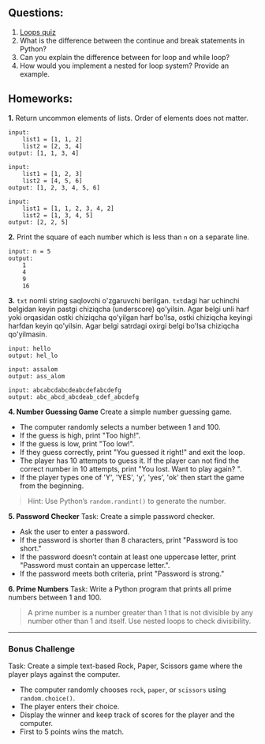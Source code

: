 ## Questions:

1. <a href="https://pynative.com/python-if-else-and-for-loop-quiz/">Loops quiz</a>
2.  What is the difference between the continue and break statements in Python?
3. Can you explain the difference between for loop and while loop?
4. How would you implement a nested for loop system? Provide an example.

## Homeworks:

**1.** Return uncommon elements of lists. Order of elements does not matter.
```
input:
    list1 = [1, 1, 2]
    list2 = [2, 3, 4]
output: [1, 1, 3, 4]
```

```
input:
    list1 = [1, 2, 3]
    list2 = [4, 5, 6]
output: [1, 2, 3, 4, 5, 6]
```

```
input:
    list1 = [1, 1, 2, 3, 4, 2]
    list2 = [1, 3, 4, 5]
output: [2, 2, 5]
```

**2.** Print the square of each number which is less than `n` on a separate line.

```
input: n = 5
output:
    1
    4
    9
    16
```

**3.** `txt` nomli string saqlovchi o'zgaruvchi berilgan. `txt`dagi har uchinchi belgidan keyin pastgi chiziqcha (underscore) qo'yilsin. Agar belgi unli harf yoki orqasidan ostki chiziqcha qo'yilgan harf bo'lsa, ostki chiziqcha keyingi harfdan keyin qo'yilsin. Agar belgi satrdagi oxirgi belgi bo'lsa chiziqcha qo'yilmasin.

```
input: hello
output: hel_lo
```

```
input: assalom
output: ass_alom
```

```
input: abcabcdabcdeabcdefabcdefg
output: abc_abcd_abcdeab_cdef_abcdefg
```


**4. Number Guessing Game**
Create a simple number guessing game.
- The computer randomly selects a number between 1 and 100. 
- If the guess is high, print "Too high!". 
- If the guess is low, print "Too low!". 
- If they guess correctly, print "You guessed it right!" and exit the loop.
- The player has 10 attempts to guess it. If the player can not find the correct number in 10 attempts, print "You lost. Want to play again? ".
- If the player types one of 'Y', 'YES', 'y', 'yes', 'ok' then start the game from the beginning.


> Hint: Use Python’s `random.randint()` to generate the number.

**5. Password Checker**
Task: Create a simple password checker.
- Ask the user to enter a password. 
- If the password is shorter than 8 characters, print "Password is too short." 
- If the password doesn’t contain at least one uppercase letter, print "Password must contain an uppercase letter.". 
- If the password meets both criteria, print "Password is strong."

**6. Prime Numbers**
Task: Write a Python program that prints all prime numbers between 1 and 100.

> A prime number is a number greater than 1 that is not divisible by any number other than 1 and itself. Use nested loops to check divisibility.

---

### Bonus Challenge
Task: Create a simple text-based Rock, Paper, Scissors game where the player plays against the computer.
- The computer randomly chooses `rock`, `paper`, or `scissors` using `random.choice()`.
- The player enters their choice.
- Display the winner and keep track of scores for the player and the computer.
- First to 5 points wins the match.
